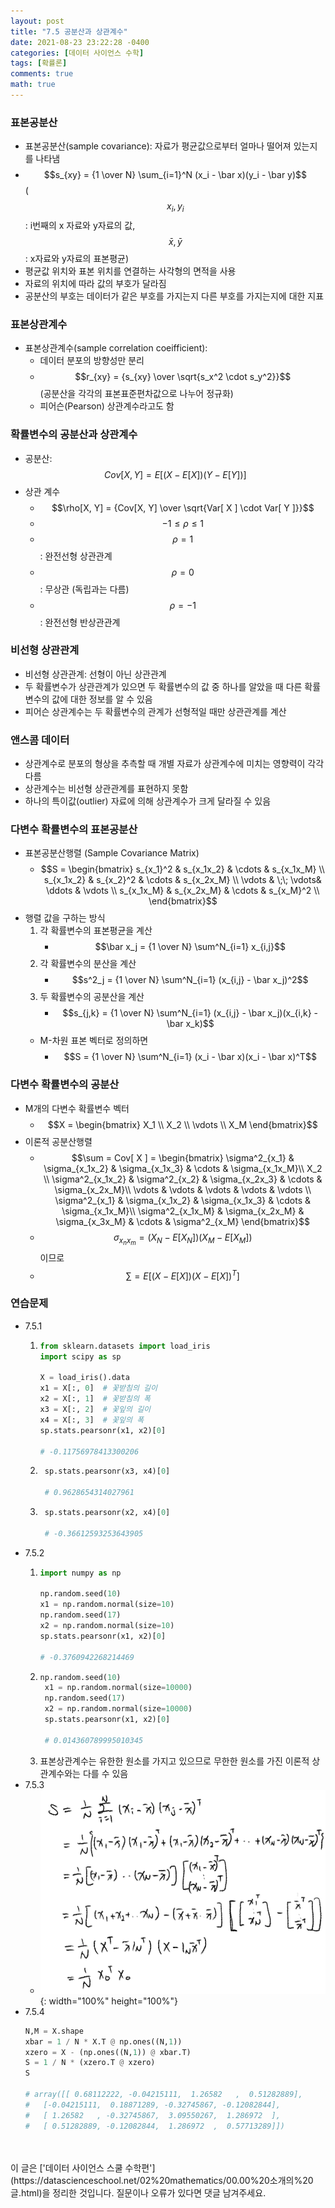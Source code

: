 ```yaml
---
layout: post
title: "7.5 공분산과 상관계수"
date: 2021-08-23 23:22:28 -0400
categories: [데이터 사이언스 수학]
tags: [확률론]
comments: true
math: true
---
```


### 표본공분산
- 표본공분산(sample covariance): 자료가 평균값으로부터 얼마나 떨어져 있는지를 나타냄
- $$s_{xy} = {1 \over N} \sum_{i=1}^N (x_i - \bar x)(y_i - \bar y)$$ ($$x_i, y_i$$: i번째의 x 자료와 y자료의 값, $$\bar x, \bar y$$: x자료와 y자료의 표본평균)
- 평균값 위치와 표본 위치를 연결하는 사각형의 면적을 사용
- 자료의 위치에 따라 값의 부호가 달라짐
- 공분산의 부호는 데이터가 같은 부호를 가지는지 다른 부호를 가지는지에 대한 지표

### 표본상관계수
- 표본상관계수(sample correlation coeifficient):
    - 데이터 분포의 방향성만 분리 
    - $$r_{xy} = {s_{xy} \over \sqrt{s_x^2 \cdot s_y^2}}$$ (공분산을 각각의 표본표준편차값으로 나누어 정규화) 
    - 피어슨(Pearson) 상관계수라고도 함

### 확률변수의 공분산과 상관계수
- 공분산: $$Cov[X, Y] = E[ (X - E[X])(Y - E[Y])]$$ 
- 상관 계수
    - $$\rho[X, Y] = {Cov[X, Y] \over \sqrt{Var[ X ] \cdot Var[ Y ]}}$$ 
    - $$-1 \leq \rho \leq 1$$
    - $$\rho = 1$$: 완전선형 상관관계
    - $$\rho = 0$$: 무상관 (독립과는 다름)
    - $$\rho = -1$$: 완전선형 반상관관계

### 비선형 상관관계
- 비선형 상관관계: 선형이 아닌 상관관계 
- 두 확률변수가 상관관계가 있으면 두 확률변수의 값 중 하나를 알았을 때 다른 확률변수의 값에 대한 정보를 알 수 있음
- 피어슨 상관계수는 두 확률변수의 관계가 선형적일 때만 상관관계를 계산

### 앤스콤 데이터
- 상관계수로 분포의 형상을 추측할 때 개별 자료가 상관계수에 미치는 영향력이 각각 다름
- 상관계수는 비선형 상관관계를 표현하지 못함
- 하나의 특이값(outlier) 자료에 의해 상관계수가 크게 달라질 수 있음

### 다변수 확률변수의 표본공분산
- 표본공분산행렬 (Sample Covariance Matrix)
    - $$S = \begin{bmatrix} s_{x_1}^2  & s_{x_1x_2} & \cdots & s_{x_1x_M} \\
s_{x_1x_2} & s_{x_2}^2  & \cdots & s_{x_2x_M} \\
\vdots     & \;\; \vdots& \ddots & \vdots \\
s_{x_1x_M} & s_{x_2x_M} & \cdots & s_{x_M}^2 \\ 
\end{bmatrix}$$
- 행렬 값을 구하는 방식
    1. 각 확률변수의 표본평균을 계산
        - $$\bar x_j = {1 \over N} \sum^N_{i=1} x_{i,j}$$
    2. 각 확률변수의 분산을 계산
        - $$s^2_j = {1 \over N} \sum^N_{i=1} (x_{i,j} - \bar x_j)^2$$
    3. 두 확률변수의 공분산을 계산
        - $$s_{j,k} = {1 \over N} \sum^N_{i=1} (x_{i,j} - \bar x_j)(x_{i,k} - \bar x_k)$$ 
    - M-차원 표본 벡터로 정의하면
        - $$S = {1 \over N} \sum^N_{i=1} (x_i - \bar x)(x_i - \bar x)^T$$ 

### 다변수 확률변수의 공분산
- M개의 다변수 확률변수 벡터
    - $$X = \begin{bmatrix} X_1 \\ X_2 \\ \vdots \\ X_M \end{bmatrix}$$
- 이론적 공분산행렬
    - $$\sum = Cov[ X ] =  \begin{bmatrix} \sigma^2_{x_1} & \sigma_{x_1x_2} & \sigma_{x_1x_3} & \cdots & \sigma_{x_1x_M}\\ X_2 \\ \sigma^2_{x_1x_2} & \sigma^2_{x_2} & \sigma_{x_2x_3} & \cdots & \sigma_{x_2x_M}\\ \vdots & \vdots & \vdots & \vdots & \vdots \\ \sigma^2_{x_1} & \sigma_{x_1x_2} & \sigma_{x_1x_3} & \cdots & \sigma_{x_1x_M}\\ \sigma^2_{x_1x_M} & \sigma_{x_2x_M} & \sigma_{x_3x_M} & \cdots & \sigma^2_{x_M} \end{bmatrix}$$
    - $$\sigma_{x_nx_m} = (X_N-E[ X_N ])(X_M - E[X_M])$$ 이므로
    - $$\sum = E[ (X-E[X])(X-E[X])^T ]$$

### 연습문제
- 7.5.1
    1.  ```python
        from sklearn.datasets import load_iris
        import scipy as sp
    
        X = load_iris().data
        x1 = X[:, 0]  # 꽃받침의 길이
        x2 = X[:, 1]  # 꽃받침의 폭
        x3 = X[:, 2]  # 꽃잎의 길이
        x4 = X[:, 3]  # 꽃잎의 폭
        sp.stats.pearsonr(x1, x2)[0]
        
        # -0.11756978413300206
        ```
    2. ```python
        sp.stats.pearsonr(x3, x4)[0]
        
        # 0.9628654314027961
        ```
    3. ```python
        sp.stats.pearsonr(x2, x4)[0]
        
        # -0.36612593253643905
        ``` 
- 7.5.2
    1.  ```python
        import numpy as np
    
        np.random.seed(10)
        x1 = np.random.normal(size=10)
        np.random.seed(17)
        x2 = np.random.normal(size=10)
        sp.stats.pearsonr(x1, x2)[0]
        
        # -0.3760942268214469
        ```
    3. ```python
       np.random.seed(10)
        x1 = np.random.normal(size=10000)
        np.random.seed(17)
        x2 = np.random.normal(size=10000)
        sp.stats.pearsonr(x1, x2)[0]
        
        # 0.014360789995010345
       ```
    4. 표본상관계수는 유한한 원소를 가지고 있으므로 무한한 원소를 가진 이론적 상관계수와는 다를 수 있음   
- 7.5.3
    - ![1](/images/linearalgebra/7_5/1.png){: width="100%" height="100%"}
- 7.5.4
    ```python
    N,M = X.shape
    xbar = 1 / N * X.T @ np.ones((N,1))
    xzero = X - (np.ones((N,1)) @ xbar.T)
    S = 1 / N * (xzero.T @ xzero)
    S
    
    # array([[ 0.68112222, -0.04215111,  1.26582   ,  0.51282889],
    #   [-0.04215111,  0.18871289, -0.32745867, -0.12082844],
    #   [ 1.26582   , -0.32745867,  3.09550267,  1.286972  ],
    #   [ 0.51282889, -0.12082844,  1.286972  ,  0.57713289]])
    ```
    
<br/>
<br/>
이 글은 ['데이터 사이언스 스쿨 수학편'](https://datascienceschool.net/02%20mathematics/00.00%20소개의%20글.html)을 정리한 것입니다.
질문이나 오류가 있다면 댓글 남겨주세요.